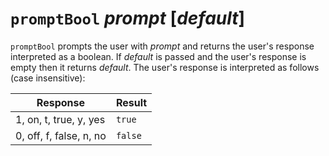 # `promptBool` *prompt* [*default*]

`promptBool` prompts the user with *prompt* and returns the user's response
interpreted as a boolean. If *default* is passed and the user's response is
empty then it returns *default*. The user's response is interpreted as follows
(case insensitive):

| Response                | Result  |
| ----------------------- | ------- |
| 1, on, t, true, y, yes  | `true`  |
| 0, off, f, false, n, no | `false` |
